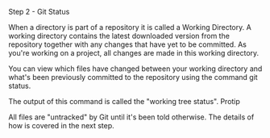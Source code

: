 Step 2 - Git Status

When a directory is part of a repository it is called a Working Directory. A working directory contains the latest downloaded version from the repository together with any changes that have yet to be committed. As you're working on a project, all changes are made in this working directory.

You can view which files have changed between your working directory and what's been previously committed to the repository using the command git status.

The output of this command is called the "working tree status".
Protip

All files are "untracked" by Git until it's been told otherwise. The details of how is covered in the next step.
